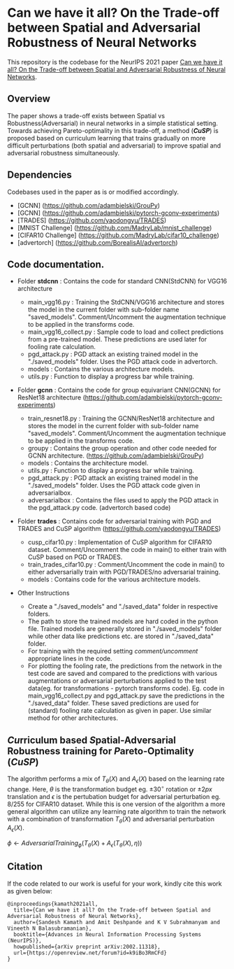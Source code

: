 # Can we have it all? On the Trade-off between Spatial and Adversarial Robustness of Neural Networks 

This repository is the codebase for the NeurIPS 2021 paper [Can we have it all? On the Trade-off between Spatial and Adversarial Robustness of Neural Networks](https://proceedings.neurips.cc/paper/2021/hash/e6ff107459d435e38b54ad4c06202c33-Abstract.html).

## Overview
The paper shows a trade-off exists between Spatial vs Robustness(Adversarial) in neural networks in a simple statistical setting. Towards achieving Pareto-optimality in this trade-off, a method (***CuSP***) is proposed based on curriculum learning that trains gradually on more difficult perturbations (both spatial and adversarial) to improve spatial and adversarial robustness simultaneously.


## Dependencies
Codebases used in the paper as is or modified accordingly.

* [GCNN] (https://github.com/adambielski/GrouPy)
* [GCNN] (https://github.com/adambielski/pytorch-gconv-experiments)
* [TRADES] (https://github.com/yaodongyu/TRADES)
* [MNIST Challenge] (https://github.com/MadryLab/mnist_challenge)
* [CIFAR10 Challenge] (https://github.com/MadryLab/cifar10_challenge)
* [advertorch] (https://github.com/BorealisAI/advertorch)


## Code documentation.

* Folder **stdcnn** : Contains the code for standard CNN(StdCNN) for VGG16 architecture
	* main_vgg16.py : Training the StdCNN/VGG16 architecture and stores the model in the current folder with sub-folder name "saved_models". Comment/Uncomment the augmentation technique to be applied in the transforms code.
	* main_vgg16_collect.py : Sample code to load and collect predictions from a pre-trained model. These predictions are used later for fooling rate calculation.
	* pgd_attack.py : PGD attack an existing trained model in the "./saved_models" folder. Uses the PGD attack code in advertorch.
	* models : Contains the various architecture models.
	* utils.py : Function to display a progress bar while training.

* Folder **gcnn** : Contains the code for group equivariant CNN(GCNN) for ResNet18 architecture (https://github.com/adambielski/pytorch-gconv-experiments)
	* train_resnet18.py : Training the GCNN/ResNet18 architecture and stores the model in the current folder with sub-folder name "saved_models". Comment/Uncomment the augmentation technique to be applied in the transforms code.
	* groupy : Contains the group operation and other code needed for GCNN architecture. (https://github.com/adambielski/GrouPy)
	* models : Contains the architecture model.
	* utils.py : Function to display a progress bar while training.
	* pgd_attack.py : PGD attack an existing trained model in the "./saved_models" folder. Uses the PGD attack code given in adversarialbox.
	* adversarialbox : Contains the files used to apply the PGD attack in the pgd_attack.py code. (advertorch based code)

* Folder **trades** : Contains code for adversarial training with PGD and TRADES and CuSP algorithm (https://github.com/yaodongyu/TRADES)
	* cusp_cifar10.py : Implementation of CuSP algorithm for CIFAR10 dataset. Comment/Uncomment the code in main() to either train with CuSP based on PGD or TRADES.
	* train_trades_cifar10.py : Comment/Uncomment the code in main() to either adversarially train with PGD/TRADES/no adversarial training.
	* models : Contains code for the various architecture models.

* Other Instructions
	* Create a "./saved_models" and "./saved_data" folder in respective folders.
	* The path to store the trained models are hard coded in the python file. Trained models are generally stored in "./saved_models" folder while other data like predictions etc. are stored in "./saved_data" folder.
	* For training with the required setting *comment/uncomment* appropriate lines in the code.
	* For plotting the fooling rate, the predictions from the network in the test code are saved and compared to the predictions with various augmentations or adversarial perturbations applied to the test data(eg. for transformations - pytorch transforms code). Eg. code in main_vgg16_collect.py and pgd_attack.py save the predictions in the "./saved_data" folder. These saved predictions are used for (standard) fooling rate calculation as given in paper. Use similar method for other architectures.

## ***Cu***rriculum based ***S***patial-Adversarial Robustness training for ***P***areto-Optimality (***CuSP***)

The algorithm performs a mix of $T_{\theta}(X)$ and $A_{\epsilon}(X)$ based on the learning rate change. Here, $\theta$ is the transformation budget eg. $\pm30^\circ$ rotation or $\pm 2px$ translation and $\epsilon$ is the pertubation budget for adversarial perturbation eg. $8/255$ for CIFAR10 dataset. While this is one version of the algorithm a more general algorithm can utilize any learning rate algorithm to train the network with a combination of transformation $T_{\theta}(X)$ and adversarial perturbation $A_{\epsilon}(X)$.

$\phi \leftarrow AdversarialTraining_{\phi}(T_{\theta}(X) + A_{\epsilon}(T_{\theta}(X), \eta))$



## Citation

If the code related to our work is useful for your work, kindly cite this work as given below:

```[bibtex]
@inproceedings{kamath2021all,
  title={Can we have it all? On the Trade-off between Spatial and Adversarial Robustness of Neural Networks}, 
  author={Sandesh Kamath and Amit Deshpande and K V Subrahmanyam and Vineeth N Balasubramanian},
  booktitle={Advances in Neural Information Processing Systems (NeurIPS)},
  howpublished={arXiv preprint arXiv:2002.11318},
  url={https://openreview.net/forum?id=k9iBo3RmCFd}
}

```
